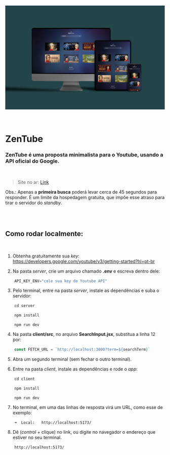 ![screeshot](./images-readme/screenshot.jpg)  
<br><br>

# ZenTube
### ZenTube é uma proposta  minimalista para o Youtube, usando a API oficial do Google.

<br>

<!-- >Site no ar: &nbsp; https://zen-tube.vercel.app -->

>Site no ar: <a href="https://zen-tube.vercel.app" target="_blank">Link</a>

Obs.: Apenas a **primeira busca** poderá levar cerca de 45 segundos para responder. É um limite da hospedagem gratuita, que impõe esse atraso para tirar o servidor do _standby_.

<br><br>

## Como rodar localmente:

<br>

1. Obtenha gratuitamente sua _key_: &nbsp; https://developers.google.com/youtube/v3/getting-started?hl=pt-br

2. Na pasta _server_, crie um arquivo chamado **.env** e escreva dentro dele:
```javascript
    API_KEY_ENV="cole sua key do Youtube API"
```
3. Pelo terminal, entre na pasta _server_, instale as dependências e suba o servidor:
```
    cd server
```
```
    npm install
```
```
    npm run dev
```

4. Na pasta **client/src**, no arquivo **SearchInput.jsx**, substitua a linha 12 por:
```javascript
    const FETCH_URL = `http://localhost:3000?term=${searchTerm}`
```
5. Abra um segundo terminal (sem fechar o outro terminal).

6. Entre na pasta _client_, instale as dependências e rode o _app_:
```
    cd client
```
```
    npm install
```
```
    npm run dev
``` 
7. No terminal, em uma das linhas de resposta virá um URL, como esse de exemplo:
```
    ➜  Local:   http://localhost:5173/
```
8. Dê (_control_ + clique) no link, ou digite no navegador o endereço que estiver no seu terminal.
```
    http://localhost:5173/
```

